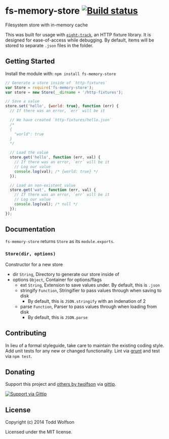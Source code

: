 # fs-memory-store [![Build status](https://travis-ci.org/twolfson/fs-memory-store.png?branch=master)](https://travis-ci.org/twolfson/fs-memory-store)

Filesystem store with in-memory cache

This was built for usage with [`eight-track`][], an HTTP fixture library. It is designed for ease-of-access while debugging. By default, items will be stored to separate `.json` files in the folder.

[`eight-track`]: https://github.com/uber/eight-track

## Getting Started
Install the module with: `npm install fs-memory-store`

```javascript
// Generate a store inside of `http-fixtures`
var Store = require('fs-memory-store');
var store = new Store(__dirname + '/http-fixtures');

// Save a value
store.set('hello', {world: true}, function (err) {
  // If there was an error, `err` will be it

  // We have created `http-fixtures/hello.json`
  /*
  {
    "world": true
  }
  */

  // Load the value
  store.get('hello', function (err, val) {
    // If there was an error, `err` will be it
    // Log our value
    console.log(val); /* {world: true} */
  });

  // Load an non-existent value
  store.get('wat', function (err, val) {
    // If there was an error, `err` will be it
    // Log our value
    console.log(val); /* null */
  });
});
```

## Documentation
`fs-memory-store` returns `Store` as its `module.exports`.

### `Store(dir, options)`
Constructor for a new store

- dir `String`, Directory to generate our store inside of
- options `Object`, Container for options/flags
    - ext `String`, Extension to save values under. By default, this is `.json`
    - stringify `Function`, Stringifier to pass values through when saving to disk
        - By default, this is `JSON.stringify` with an indenation of 2
    - parse `Function`, Parser to pass values through when loading from disk
        - By default, this is `JSON.parse`



## Contributing
In lieu of a formal styleguide, take care to maintain the existing coding style. Add unit tests for any new or changed functionality. Lint via [grunt](https://github.com/gruntjs/grunt) and test via `npm test`.

## Donating
Support this project and [others by twolfson][gittip] via [gittip][].

[![Support via Gittip][gittip-badge]][gittip]

[gittip-badge]: https://rawgithub.com/twolfson/gittip-badge/master/dist/gittip.png
[gittip]: https://www.gittip.com/twolfson/

## License
Copyright (c) 2014 Todd Wolfson

Licensed under the MIT license.

